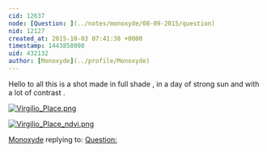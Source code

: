 ```yaml
---
cid: 12637
node: [Question: ](../notes/monoxyde/08-09-2015/question)
nid: 12127
created_at: 2015-10-03 07:41:38 +0000
timestamp: 1443858098
uid: 432132
author: [Monoxyde](../profile/Monoxyde)
---
```


Hello to all
this is a shot made ​​in full shade , in a day of strong sun and with a lot of contrast .



[![Virgilio_Place.png](https://i.publiclab.org/system/images/photos/000/011/746/medium/Virgilio_Place.png)](https://i.publiclab.org/system/images/photos/000/011/746/original/Virgilio_Place.png)



[![Virgilio_Place_ndvi.png](https://i.publiclab.org/system/images/photos/000/011/748/medium/Virgilio_Place_ndvi.png)](https://i.publiclab.org/system/images/photos/000/011/748/original/Virgilio_Place_ndvi.png)



[Monoxyde](../profile/Monoxyde) replying to: [Question: ](../notes/monoxyde/08-09-2015/question)


